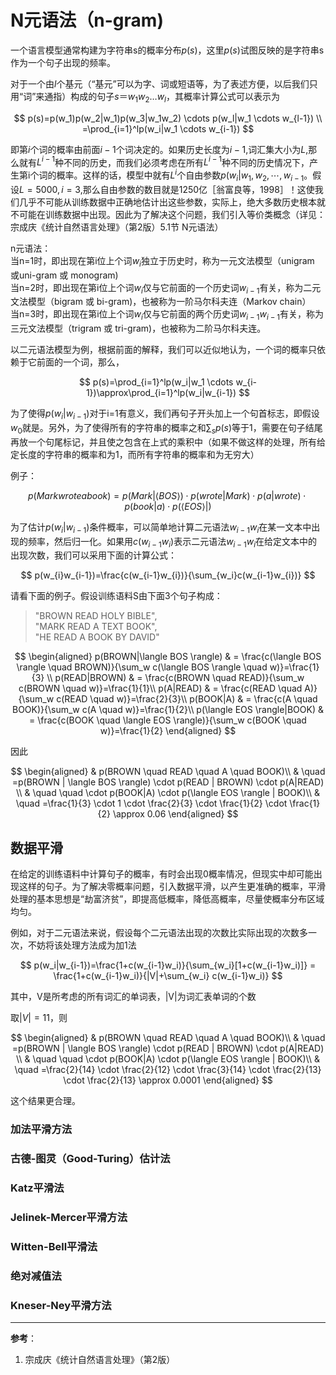# N元语法（n-gram)

一个语言模型通常构建为字符串s的概率分布$p(s)$，这里$p(s)$试图反映的是字符串s作为一个句子出现的频率。

对于一个由$l$个基元（“基元”可以为字、词或短语等，为了表述方便，以后我们只用“词”来通指）构成的句子$s＝w_1w_2…w_l$，其概率计算公式可以表示为

$$
p(s)=p(w_1)p(w_2|w_1)p(w_3|w_1w_2) \cdots p(w_l|w_1 \cdots w_{l-1}) \\
=\prod_{i=1}^lp(w_i|w_1 \cdots w_{i-1})
$$

即第$i$个词的概率由前面$i-1$个词决定的。如果历史长度为$i-1$,词汇集大小为$L$,那么就有$L^{i-1}$种不同的历史，而我们必须考虑在所有$L^{i-1}$种不同的历史情况下，产生第i个词的概率。这样的话，模型中就有$L^i$个自由参数$p(w_i|w_1,w_2, \cdots ,w_{i-1}$。假设$L=5000,i=3$,那么自由参数的数目就是1250亿［翁富良等，1998］！这使我们几乎不可能从训练数据中正确地估计出这些参数，实际上，绝大多数历史根本就不可能在训练数据中出现。因此为了解决这个问题，我们引入等价类概念（详见：宗成庆《统计自然语言处理》（第2版）5.1节 N元语法）

n元语法：  
当n=1时，即出现在第i位上个词$w_i$独立于历史时，称为一元文法模型（unigram 或uni-gram 或 monogram)  
当n=2时，即出现在第i位上个词$w_i$仅与它前面的一个历史词$w_{i-1}$有关，称为二元文法模型（bigram 或 bi-gram)，也被称为一阶马尔科夫连（Markov chain）  
当n=3时，即出现在第i位上个词$w_i$仅与它前面的两个历史词$w_{i-1}w_{i-1}$有关，称为三元文法模型（trigram 或 tri-gram)，也被称为二阶马尔科夫连。

以二元语法模型为例，根据前面的解释，我们可以近似地认为，一个词的概率只依赖于它前面的一个词，那么，

$$
p(s)=\prod_{i=1}^lp(w_i|w_1 \cdots w_{i-1})\approx\prod_{i=1}^lp(w_i|w_{i-1})
$$

为了使得$p(w_i|w_{i-1})$对于i=1有意义，我们再句子开头加上一个句首标志<BOS>，即假设$w_0$就是<BOS>。另外，为了使得所有的字符串的概率之和$\sum_sp(s)$等于1，需要在句子结尾再放一个句尾标记<EOS>，并且使之包含在上式的乘积中（如果不做这样的处理，所有给定长度的字符串的概率和为1，而所有字符串的概率和为无穷大）

例子：

$$
p(Mark wrote a book)=p(Mark | \langle BOS \rangle)\cdot p(wrote | Mark) \cdot p(a | wrote) \cdot p(book | a) \cdot p(\langle EOS\rangle |)
$$

为了估计$p(w_i|w_{i-1})$条件概率，可以简单地计算二元语法$w_{i-1}w_{i}$在某一文本中出现的频率，然后归一化。如果用$c(w_{i-1}w_{i})$表示二元语法$w_{i-1}w_{i}$在给定文本中的出现次数，我们可以采用下面的计算公式：

$$
p(w_{i}w_{i-1})=\frac{c(w_{i-1}w_{i})}{\sum_{w_i}c(w_{i-1}w_{i})}
$$

请看下面的例子。假设训练语料S由下面3个句子构成：
>"BROWN READ HOLY BIBLE",  
>"MARK READ A TEXT BOOK",  
>"HE READ A BOOK BY DAVID"  

$$
\begin{aligned}
p(BROWN|\langle BOS \rangle) & = \frac{c(\langle BOS \rangle  \quad BROWN)}{\sum_w c(\langle BOS \rangle \quad w)}=\frac{1}{3} \\
p(READ|BROWN) & = \frac{c(BROWN \quad READ)}{\sum_w c(BROWN \quad w)}=\frac{1}{1}\\
p(A|READ) & = \frac{c(READ \quad A)}{\sum_w c(READ \quad w)}=\frac{2}{3}\\
p(BOOK|A) & = \frac{c(A \quad BOOK)}{\sum_w c(A \quad w)}=\frac{1}{2}\\
p(\langle EOS \rangle|BOOK) & = \frac{c(BOOK \quad \langle EOS \rangle)}{\sum_w c(BOOK \quad w)}=\frac{1}{2}
\end{aligned}
$$

因此

$$
\begin{aligned}
& p(BROWN \quad READ \quad A \quad BOOK)\\
& \quad  =p(BROWN | \langle BOS \rangle) \cdot p(READ | BROWN) \cdot p(A|READ) \\
& \quad \quad  \cdot p(BOOK|A) \cdot p(\langle EOS \rangle | BOOK)\\
& \quad =\frac{1}{3} \cdot 1 \cdot \frac{2}{3} \cdot \frac{1}{2} \cdot \frac{1}{2} \approx 0.06
\end{aligned}
$$

## 数据平滑
在给定的训练语料中计算句子的概率，有时会出现0概率情况，但现实中却可能出现这样的句子。为了解决零概率问题，引入数据平滑，以产生更准确的概率，平滑处理的基本思想是“劫富济贫”，即提高低概率，降低高概率，尽量使概率分布区域均匀。

例如，对于二元语法来说，假设每个二元语法出现的次数比实际出现的次数多一次，不妨将该处理方法成为加1法

$$
p(w_i|w_{i-1})=\frac{1+c(w_{i-1}w_i)}{\sum_{w_i}[1+c(w_{i-1}w_i)]} = \frac{1+c(w_{i-1}w_i)}{|V|+\sum_{w_i} c(w_{i-1}w_i)} 
$$

其中，V是所考虑的所有词汇的单词表，|V|为词汇表单词的个数

取$|V|=11$，则

$$
\begin{aligned}
& p(BROWN \quad READ \quad A \quad BOOK)\\
& \quad =p(BROWN | \langle BOS \rangle) \cdot p(READ | BROWN) \cdot p(A|READ) \\
& \quad \quad \cdot p(BOOK|A) \cdot p(\langle EOS \rangle | BOOK)\\
& \quad =\frac{2}{14} \cdot \frac{2}{12} \cdot \frac{3}{14} \cdot \frac{2}{13} \cdot \frac{2}{13} \approx 0.0001
\end{aligned}
$$

这个结果更合理。


### 加法平滑方法
### 古德-图灵（Good-Turing）估计法
### Katz平滑法
### Jelinek-Mercer平滑方法
### Witten-Bell平滑法
### 绝对减值法
### Kneser-Ney平滑方法


---
**参考**：
1. 宗成庆《统计自然语言处理》（第2版）